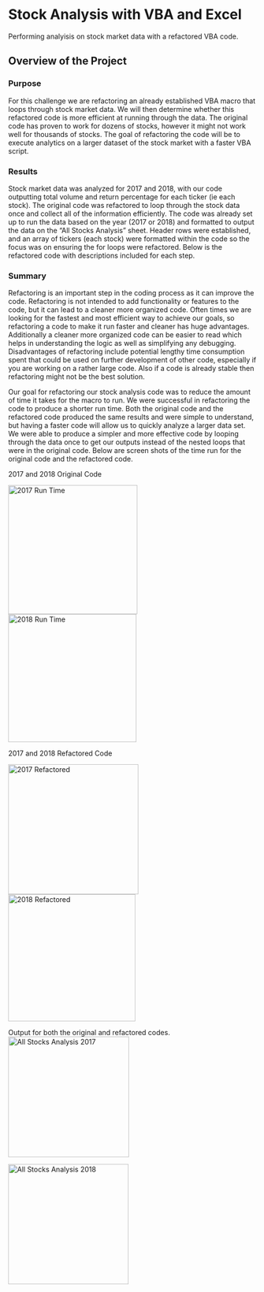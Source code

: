 # Stock Analysis with VBA and Excel
Performing analyisis on stock market data with a refactored VBA code.

## Overview of the Project

### Purpose
For this challenge we are refactoring an already established VBA macro that loops through stock market data. We will then determine whether this refactored code is more efficient at running through the data. The original code has proven to work for dozens of stocks, however it might not work well for thousands of stocks. The goal of refactoring the code will be to execute analytics on a larger dataset of the stock market with a faster VBA script. 

### Results

Stock market data was analyzed for 2017 and 2018, with our code outputting total volume and return percentage for each ticker (ie each stock). The original code was refactored to loop through the stock data once and collect all of the information efficiently. The code was already set up to run the data based on the year (2017 or 2018) and formatted to output the data on the “All Stocks Analysis” sheet. Header rows were established, and an array of tickers (each stock) were formatted within the code so the focus was on ensuring the for loops were refactored. Below is the refactored code with descriptions included for each step. 




### Summary

Refactoring is an important step in the coding process as it can improve the code. Refactoring is not intended to add functionality or features to the code, but it can lead to a cleaner more organized code. Often times we are looking for the fastest and most efficient way to achieve our goals, so refactoring a code to make it run faster and cleaner has huge advantages. Additionally a cleaner more organized code can be easier to read which helps in understanding the logic as well as simplifying any debugging. Disadvantages of refactoring include potential lengthy time consumption spent that could be used on further development of other code, especially if you are working on a rather large code. Also if a code is already stable then refactoring might not be the best solution.

Our goal for refactoring our stock analysis code was to reduce the amount of time it takes for the macro to run. We were successful in refactoring the code to produce a shorter run time. Both the original code and the refactored code produced the same results and were simple to understand, but having a faster code will allow us to quickly analyze a larger data set. We were able to produce a simpler and more effective code by looping through the data once to get our outputs instead of the nested loops that were in the original code. Below are screen shots of the time run for the original code and the refactored code.

2017 and 2018 Original Code


<img width="262" alt="2017 Run Time" src="https://user-images.githubusercontent.com/89098766/133675816-da88e14d-c283-4de0-b7bf-839595529bdd.png">

<img width="260" alt="2018 Run Time" src="https://user-images.githubusercontent.com/89098766/133676095-a29e0e3b-c7cb-4536-a956-91eb1a97f2b0.png">



2017 and 2018 Refactored Code


<img width="264" alt="2017 Refactored" src="https://user-images.githubusercontent.com/89098766/133676126-8a2ec014-e3f9-40f9-a610-104c06eedb2b.png">

<img width="258" alt="2018 Refactored" src="https://user-images.githubusercontent.com/89098766/133676143-62de8b8f-294b-498b-9010-7f70e522323a.png">


Output for both the original and refactored codes.
<img width="245" alt="All Stocks Analysis 2017" src="https://user-images.githubusercontent.com/89098766/133676396-4e7975a6-1758-49e8-a49a-fa5a5fb5cf4c.png">

<img width="244" alt="All Stocks Analysis 2018" src="https://user-images.githubusercontent.com/89098766/133676442-095ed647-0acc-49d9-b51f-c296de159f4c.png">



